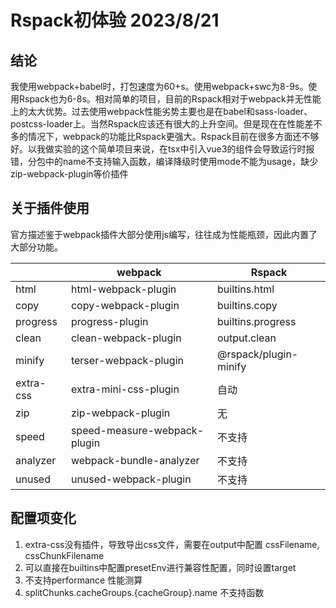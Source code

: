 # Rspack初体验 2023/8/21

## 结论

我使用webpack+babel时，打包速度为60+s。使用webpack+swc为8-9s。使用Rspack也为6-8s。相对简单的项目，目前的Rspack相对于webpack并无性能上的太大优势。过去使用webpack性能劣势主要也是在babel和sass-loader、postcss-loader上。当然Rspack应该还有很大的上升空间。但是现在在性能差不多的情况下，webpack的功能比Rspack更强大。Rspack目前在很多方面还不够好。以我做实验的这个简单项目来说，在tsx中引入vue3的组件会导致运行时报错，分包中的name不支持输入函数，编译降级时使用mode不能为usage，缺少zip-webpack-plugin等价插件

## 关于插件使用

官方描述鉴于webpack插件大部分使用js编写，往往成为性能瓶颈，因此内置了大部分功能。

||webpack|Rspack|
|---|---|---|
|html|html-webpack-plugin|builtins.html|
|copy|copy-webpack-plugin|builtins.copy|
|progress|progress-plugin|builtins.progress|
|clean|clean-webpack-plugin|output.clean|
|minify|terser-webpack-plugin|@rspack/plugin-minify|
|extra-css|extra-mini-css-plugin|自动|
|zip|zip-webpack-plugin|无|
|speed|speed-measure-webpack-plugin|不支持|
|analyzer|webpack-bundle-analyzer|不支持|
|unused|unused-webpack-plugin|不支持|

## 配置项变化

1. extra-css没有插件，导致导出css文件，需要在output中配置 cssFilename, cssChunkFilename  
2. 可以直接在builtins中配置presetEnv进行兼容性配置，同时设置target
3. 不支持performance 性能测算
4. splitChunks.cacheGroups.{cacheGroup}.name 不支持函数
